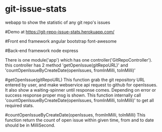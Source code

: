 # git-issue-stats
webapp to show the statistic of any git repo's issues

#Demo at
https://git-repo-issue-stats.herokuapp.com/

#Front end framework
angular
bootstrap
font-awesome

#Back-end framework
node
express

There is one module('app') which has one controller('GitRepoController').
this controller has 2 method 'getOpenIssue(gitRepoURL)' and 'countOpenIssueByCreateDate(openIssues, fromInMilli, toInMilli)'

#getOpenIssue(gitRepoURL)
This function grab the git repository URL entered by user, and make webservice api request to github for
openIssues. It also show a waiting-spinner until response comes. Depending on error or success response
proper msg is shown. This function internally call 'countOpenIssueByCreateDate(openIssues, fromInMilli, toInMilli)'
to get all required stats.

#countOpenIssueByCreateDate(openIssues, fromInMilli, toInMilli)
This function return the count of open issue within given time, from and to date should be in MilliSecond.
